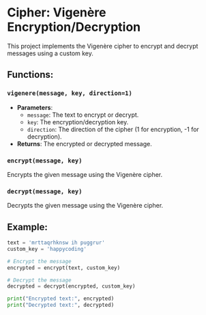 # Cipher: Vigenère Encryption/Decryption

This project implements the Vigenère cipher to encrypt and decrypt messages using a custom key.

## Functions:

### `vigenere(message, key, direction=1)`
- **Parameters**:
  - `message`: The text to encrypt or decrypt.
  - `key`: The encryption/decryption key.
  - `direction`: The direction of the cipher (1 for encryption, -1 for decryption).
- **Returns**: The encrypted or decrypted message.

### `encrypt(message, key)`
Encrypts the given message using the Vigenère cipher.

### `decrypt(message, key)`
Decrypts the given message using the Vigenère cipher.

## Example:

```python
text = 'mrttaqrhknsw ih puggrur'
custom_key = 'happycoding'

# Encrypt the message
encrypted = encrypt(text, custom_key)

# Decrypt the message
decrypted = decrypt(encrypted, custom_key)

print("Encrypted text:", encrypted)
print("Decrypted text:", decrypted)
```
